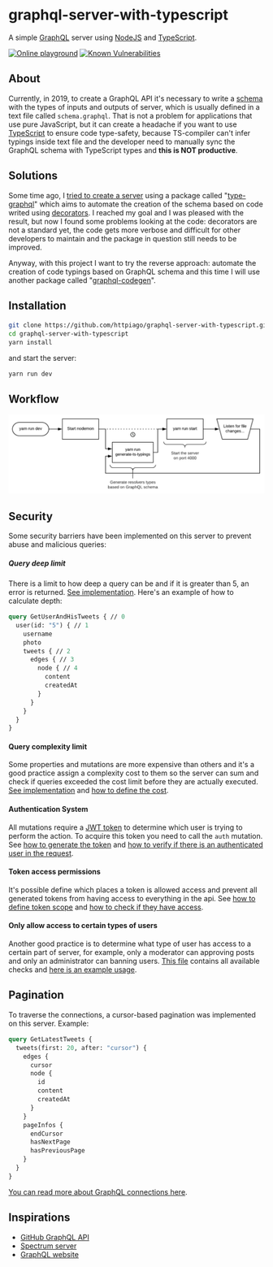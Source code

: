 # graphql-server-with-typescript

A simple [GraphQL](https://graphql.org) server using [NodeJS](https://nodejs.org) and [TypeScript](https://www.typescriptlang.org).

[![Online playground](https://img.shields.io/badge/Online-Playground-E00097.svg)](https://graphql-server-with-typescript.httpiago.now.sh/graphql) [![Known Vulnerabilities](https://snyk.io/test/github/httpiago/graphql-server-with-typescript/badge.svg)](https://snyk.io/test/github/httpiago/graphql-server-with-typescript) 

## About

Currently, in 2019, to create a GraphQL API it's necessary to write a [schema](https://graphql.org/learn/schema/) with the types of inputs and outputs of server, which is usually defined in a text file called `schema.graphql`. That is not a problem for applications that use pure JavaScript, but it can create a headache if you want to use [TypeScript](https://www.typescriptlang.org/) to ensure code type-safety, because TS-compiler can't infer typings inside text file and the developer need to manually sync the GraphQL schema with TypeScript types and **this is NOT productive**.

## Solutions

Some time ago, I [tried to create a server](https://github.com/httpiago/graphql-and-typescript-legacy) using a package called "[type-graphql](https://github.com/19majkel94/type-graphql)" which aims to automate the creation of the schema based on code writed using [decorators](https://www.typescriptlang.org/docs/handbook/decorators.html). I reached my goal and I was pleased with the result, but now I found some problems looking at the code: decorators are not a standard yet, the code gets more verbose and difficult for other developers to maintain and the package in question still needs to be improved.

Anyway, with this project I want to try the reverse approach: automate the creation of code typings based on GraphQL schema and this time I will use another package called "[graphql-codegen](https://github.com/dotansimha/graphql-code-generator)".

## Installation

```bash
git clone https://github.com/httpiago/graphql-server-with-typescript.git
cd graphql-server-with-typescript
yarn install
```

and start the server:

```bash
yarn run dev
```

## Workflow

![flowchart](./workflow-flowchart.png)

## Security

Some security barriers have been implemented on this server to prevent abuse and malicious queries:

##### Query deep limit

There is a limit to how deep a query can be and if it is greater than 5, an error is returned. [See implementation](https://github.com/httpiago/graphql-server-with-typescript/blob/4138f6ef17ded0709a89302129e3e81faa5fa59f/src/index.ts#L32).
Here's an example of how to calculate depth:

```graphql
query GetUserAndHisTweets { // 0
  user(id: "5") { // 1
    username
    photo
    tweets { // 2
      edges { // 3
        node { // 4
          content
          createdAt
        }
      }
    }
  }
}
```

#### Query complexity limit

Some properties and mutations are more expensive than others and it's a good practice assign a complexity cost to them so the server can sum and check if queries exceeded the cost limit before they are actually executed. [See implementation](https://github.com/httpiago/graphql-server-with-typescript/blob/4138f6ef17ded0709a89302129e3e81faa5fa59f/src/index.ts#L34) and [how to define the cost](https://github.com/httpiago/graphql-server-with-typescript/blob/4138f6ef17ded0709a89302129e3e81faa5fa59f/src/types/User.graphql#L51).

#### Authentication System

All mutations require a [JWT token](https://jwt.io/) to determine which user is trying to perform the action. To acquire this token you need to call the `auth` mutation. See [how to generate the token](https://github.com/httpiago/graphql-server-with-typescript/blob/4138f6ef17ded0709a89302129e3e81faa5fa59f/src/resolvers/user.ts#L36) and [how to verify if there is an authenticated user in the request](https://github.com/httpiago/graphql-server-with-typescript/blob/4138f6ef17ded0709a89302129e3e81faa5fa59f/src/resolvers/user.ts#L61).

#### Token access permissions

It's possible define which places a token is allowed access and prevent all generated tokens from having access to everything in the api. See [how to define token scope](https://github.com/httpiago/graphql-server-with-typescript/blob/4138f6ef17ded0709a89302129e3e81faa5fa59f/src/common/functions.ts#L45) and [how to check if they have access](https://github.com/httpiago/graphql-server-with-typescript/blob/4138f6ef17ded0709a89302129e3e81faa5fa59f/src/resolvers/user.ts#L81).

#### Only allow access to certain types of users

Another good practice is to determine what type of user has access to a certain part of server, for example, only a moderator can approving posts and only an administrator can banning users. [This file](https://github.com/httpiago/graphql-server-with-typescript/blob/master/src/common/permissions.ts) contains all available checks and [here is an example usage](https://github.com/httpiago/graphql-server-with-typescript/blob/4138f6ef17ded0709a89302129e3e81faa5fa59f/src/resolvers/tweet.ts#L94).

## Pagination

To traverse the connections, a cursor-based pagination was implemented on this server. Example:

```graphql
query GetLatestTweets {
  tweets(first: 20, after: "cursor") {
    edges {
      cursor
      node {
        id
        content
        createdAt
      }
    }
    pageInfos {
      endCursor
      hasNextPage
      hasPreviousPage
    }
  }
}
```

[You can read more about GraphQL connections here](https://blog.apollographql.com/explaining-graphql-connections-c48b7c3d6976).

## Inspirations

- [GitHub GraphQL API](https://developer.github.com/v4/)
- [Spectrum server](https://github.com/withspectrum/spectrum)
- [GraphQL website](https://graphql.org/)
